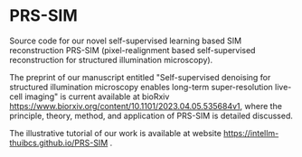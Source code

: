 # PRS-SIM
Source code for our novel self-supervised learning based SIM reconstruction PRS-SIM (pixel-realignment based self-supervised reconstruction for structured illumination microscopy).

The preprint of our manuscript entitled "Self-supervised denoising for structured illumination microscopy enables long-term super-resolution live-cell imaging" is current available at bioRxiv https://www.biorxiv.org/content/10.1101/2023.04.05.535684v1, where the principle, theory, method, and application of PRS-SIM is detailed discussed. 

The illustrative tutorial of our work is available at website https://intellm-thuibcs.github.io/PRS-SIM .


